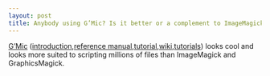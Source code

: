 ```yaml
---
layout: post
title: Anybody using G’Mic? Is it better or a complement to ImageMagick and GraphicsMagick?
---
```

[G’Mic](http://gmic.eu/) ([introduction](http://gmic.eu/tutorial/convert_raw.shtml),[reference manual](http://gmic.eu/reference.shtml),[tutorial](http://gmic.eu/tutorial/index.shtml),[wiki](http://sourceforge.net/p/gmic/wiki/Home/),[tutorials](http://sourceforge.net/p/gmic/wiki/Home/#2-artistic-filter-tutorials)) looks cool and looks more suited to scripting millions of files than ImageMagick and GraphicsMagick.

